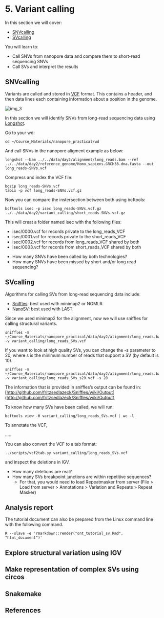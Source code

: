 # 5. Variant calling

In this section we will cover:

* [SNVcalling](#snvcalling)
* [SVcalling](#svcalling)

You will learn to:

- Call SNVs from nanopore data and compare them to short-read sequencing SNVs
- Call SVs and interpret the results

## SNVcalling

Variants are called and stored in [VCF](http://samtools.github.io/hts-specs/VCFv4.2.pdf) format. This contains a header, and then data lines each containing information about a position in the genome.

<img src="//raw.githubusercontent.com/who-blackbird/who-blackbird.github.io/master/images/vcf.png" alt="img_3" class="inline"/>

In this section we will identify SNVs from long-read sequencing data using [Longshot](https://github.com/pjedge/longshot).

Go to your wd:

```
cd ~/Course_Materials/nanopore_practical/wd
```

And call SNVs in the nanopore aligment example as below:

```
longshot --bam ../../data/day2/alignment/long_reads.bam --ref ../../data/day2/reference_genome/Homo_sapiens.GRCh38.dna.fasta --out long_reads-SNVs.vcf
```

Compress and index the VCF file:


```
bgzip long_reads-SNVs.vcf
tabix -p vcf long_reads-SNVs.vcf.gz
```

Now you can compare the instersection between both using bcftools:

```
bcftools isec -p isec long_reads-SNVs.vcf.gz ../../data/day2/variant_calling/short_reads-SNVs.vcf.gz
```

This will creat a folder named isec with the following files:

* isec/0000.vcf   for records private to the long_reads_VCF
* isec/0001.vcf   for records private to the short_reads_VCF
* isec/0002.vcf   for records from long_reads_VCF shared by both
* isec/0003.vcf   for records from short_reads_VCF shared by both

- How many SNVs have been called by both technologies?
- How many SNVs have been missed by short and/or long read sequencing?

## SVcalling

Algorithms for calling SVs from long-read sequencing data include:
-	[Sniffles](http://github.com/fritzsedlazeck/Sniffles): best used with minimap2 or NGMLR. 
-	[NanoSV](http://github.com/philres/ngmlr): best used with LAST.

Since we used minimap2 for the alignment, now we will use sniffles for calling structural variants.

```
sniffles -m ~/Course_Materials/nanopore_practical/data/day2/alignment/long_reads.bam -v variant_calling/long_reads_SVs.vcf
```

If you want to look at high quality SVs, you can change the -s parameter to 20, where s is the minimum number of reads that support a SV (by default is 10).

```
sniffles -m ~/Course_Materials/nanopore_practical/data/day2/alignment/long_reads.bam -v variant_calling/long_reads_SVs_s20.vcf -s 20
```

The information that is provided in sniffles’s output can be found in:
[http://github.com/fritzsedlazeck/Sniffles/wiki/Output](http://github.com/fritzsedlazeck/Sniffles/wiki/Output)

To know how many SVs have been called, we will run:

```
bcftools view -H variant_calling/long_reads_SVs.vcf | wc -l
```

To annotate the VCF, 

.....

You can also convert the VCF to a tab format:

```
../scripts/vcf2tab.py variant_calling/long_reads_SVs.vcf
```

and inspect the deletions in IGV.

-	How many deletions are real?
-	How many SVs breakpoint junctions are within repetitive sequences?
     - For that, you would need to load Repeatmasker from server (File > Load from server > Annotations > Variation and Repeats > Repeat Masker)

## Analysis report

The tutorial document can also be prepared from the Linux command line with the following command.

```
R --slave -e 'rmarkdown::render("ont_tutorial_sv.Rmd", "html_document")'
```

## Explore structural variation using IGV

## Make representation of complex SVs using circos

## Snakemake

## References

